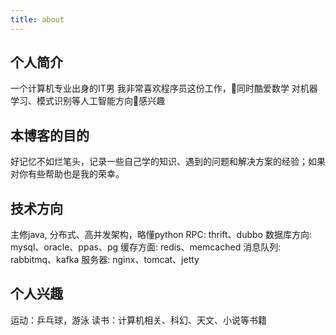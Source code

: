 ```yaml
---
title: about
---
```



## 个人简介
一个计算机专业出身的IT男
我非常喜欢程序员这份工作，同时酷爱数学
对机器学习、模式识别等人工智能方向感兴趣

## 本博客的目的
好记忆不如烂笔头，记录一些自己学的知识、遇到的问题和解决方案的经验；如果对你有些帮助也是我的荣幸。

## 技术方向
主修java, 分布式、高并发架构，略懂python
RPC: thrift、dubbo
数据库方向: mysql、oracle、ppas、pg
缓存方面: redis、memcached
消息队列: rabbitmq、kafka
服务器: nginx、tomcat、jetty

## 个人兴趣
运动：乒乓球，游泳
读书：计算机相关、科幻、天文、小说等书籍
